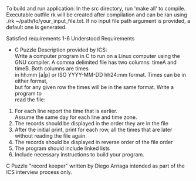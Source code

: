To build and run application:
   In the src directory, run 'make all' to compile. Executable outfile rk
   will be created after compilation and can be ran using ./rk ~/path/to/your_input_file.txt.
   If no input file path argument is provided, a default one is generated. 

   
   Satisfied requirements 1-6
                              Understood Requirements                             
                                                                                  
  - C Puzzle Description provided by ICS:                                         
 Write a computer program in C to run on a Linux computer using the GNU compiler. 
 A comma delimited file has two columns: timeA and timeB. Both columns are times  
 in hh:mm [a|p] or ISO YYYY-MM-DD hh24:mm format. Times can be in either format,  
 but for any given row the times will be in the same format. Write a program to   
 read the file:                                                                   
   1. For each line report the time that is earlier.                           
      Assume the same day for each line and time zone.                         
   2. The records should be displayed in the order they are in the file        
   3. After the initial print, print for each row, all the times that are later
     without reading the file again.                                          
   4. The records should be displayed in reverse order of the file order         
   5. The program should include linked lists                                    
   6. Include necessary instructions to build your program.                      


C Puzzle "record keeper" written by Diego Arriaga intended as part of the ICS
interview process only.
